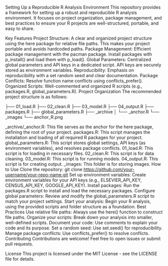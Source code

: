 Setting Up a Reproducible R Analysis Environment
This repository provides a framework for setting up a robust and reproducible R analysis environment. It focuses on project organization, package management, and best practices to ensure your R projects are well-structured, portable, and easy to share.

Key Features
Project Structure: A clear and organized project structure using the here package for relative file paths. This makes your project portable and avoids hardcoded paths.
Package Management: Efficient package management with the pacman package. Install packages with p_install() and load them with p_load().
Global Parameters: Centralized global parameters and API keys in a dedicated script. API keys are securely stored as environment variables.
Reproducibility: Emphasis on reproducibility with a set random seed and clear documentation.
Package Conflicts: Resolve function name conflicts using conflicts_prefer().
Organized Scripts: Well-commented and organized R scripts (e.g., packages.R, global_parameters.R).
Project Organization
The recommended project structure is as follows:

├── 01_load.R
├── 02_clean.R
├── 03_model.R
├── 04_output.R
├── packages.R
├── global_parameters.R
├── _archive
│   └── _anchor.R
└── _images
    └── anchor_R.png

_archive/_anchor.R: This file serves as the anchor for the here package, defining the root of your project.
packages.R: This script manages the installation and loading of all required R packages for your project.
global_parameters.R: This script stores global settings, API keys (as environment variables), and resolves package conflicts.
01_load.R: This script is for loading in necessary files.
02_clean.R: This script is for data cleaning.
03_model.R: This script is for running models.
04_output.R: This script is for creating output.
_images: This folder is for storing images.
How to Use
Clone the repository: git clone https://github.com/your-username/your-repo-name.git
Set up environment variables: Create environment variables for your API keys (e.g., ELSEVIER_API_KEY, CENSUS_API_KEY, GOOGLE_API_KEY).
Install packages: Run the packages.R script to install and load the necessary packages.
Configure global parameters: Review and modify the global_parameters.R script to match your project settings.
Start your analysis: Begin your R analysis, using the provided scripts and folder structure as a foundation.
Best Practices
Use relative file paths: Always use the here() function to construct file paths.
Organize your scripts: Break down your analysis into smaller, well-defined scripts.
Document your code: Use comments to explain your code and its purpose.
Set a random seed: Use set.seed() for reproducibility.
Manage package conflicts: Use conflicts_prefer() to resolve conflicts.
Contributing
Contributions are welcome! Feel free to open issues or submit pull requests.

License
This project is licensed under the MIT License - see the LICENSE file for details.   


